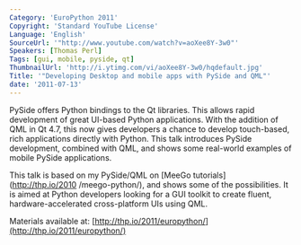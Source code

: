 ```yaml
---
Category: 'EuroPython 2011'
Copyright: 'Standard YouTube License'
Language: 'English'
SourceUrl: '"http://www.youtube.com/watch?v=aoXee8Y-3w0"'
Speakers: [Thomas Perl]
Tags: [gui, mobile, pyside, qt]
ThumbnailUrl: 'http://i.ytimg.com/vi/aoXee8Y-3w0/hqdefault.jpg'
Title: '"Developing Desktop and mobile apps with PySide and QML"'
date: '2011-07-13'
---
```

PySide offers Python bindings to the Qt libraries. This allows rapid
development of great UI-based Python applications. With the addition of QML in
Qt 4.7, this now gives developers a chance to develop touch-based, rich
applications directly with Python. This talk introduces PySide development,
combined with QML, and shows some real-world examples of mobile PySide
applications.

This talk is based on my PySide/QML on [MeeGo tutorials](http://thp.io/2010
/meego-python/), and shows some of the possibilities. It is aimed at Python
developers looking for a GUI toolkit to create fluent, hardware-accelerated
cross-platform UIs using QML.

Materials available at:
[http://thp.io/2011/europython/](http://thp.io/2011/europython/)

